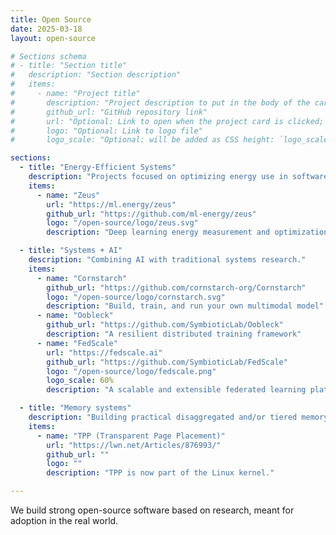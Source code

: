 ```yaml
---
title: Open Source
date: 2025-03-18
layout: open-source

# Sections schema
# - title: "Section title"
#   description: "Section description"
#   items:
#     - name: "Project title"
#       description: "Project description to put in the body of the card"
#       github_url: "GitHub repository link"
#       url: "Optional: Link to open when the project card is clicked; falls back to `github_url` if omitted"
#       logo: "Optional: Link to logo file"
#       logo_scale: "Optional: will be added as CSS height: `logo_scale`"

sections:
  - title: "Energy-Efficient Systems"
    description: "Projects focused on optimizing energy use in software systems."
    items:
      - name: "Zeus"
        url: "https://ml.energy/zeus"
        github_url: "https://github.com/ml-energy/zeus"
        logo: "/open-source/logo/zeus.svg"
        description: "Deep learning energy measurement and optimization"

  - title: "Systems + AI"
    description: "Combining AI with traditional systems research."
    items:
      - name: "Cornstarch"
        github_url: "https://github.com/cornstarch-org/Cornstarch"
        logo: "/open-source/logo/cornstarch.svg"
        description: "Build, train, and run your own multimodal model"
      - name: "Oobleck"
        github_url: "https://github.com/SymbioticLab/Oobleck"
        description: "A resilient distributed training framework"
      - name: "FedScale"
        url: "https://fedscale.ai"
        github_url: "https://github.com/SymbioticLab/FedScale"
        logo: "/open-source/logo/fedscale.png"
        logo_scale: 60%
        description: "A scalable and extensible federated learning platform"

  - title: "Memory systems"
    description: "Building practical disaggregated and/or tiered memory systems."
    items:
      - name: "TPP (Transparent Page Placement)"
        url: "https://lwn.net/Articles/876993/"
        github_url: ""
        logo: ""
        description: "TPP is now part of the Linux kernel."

---
```


We build strong open-source software based on research, meant for adoption in the real world.
